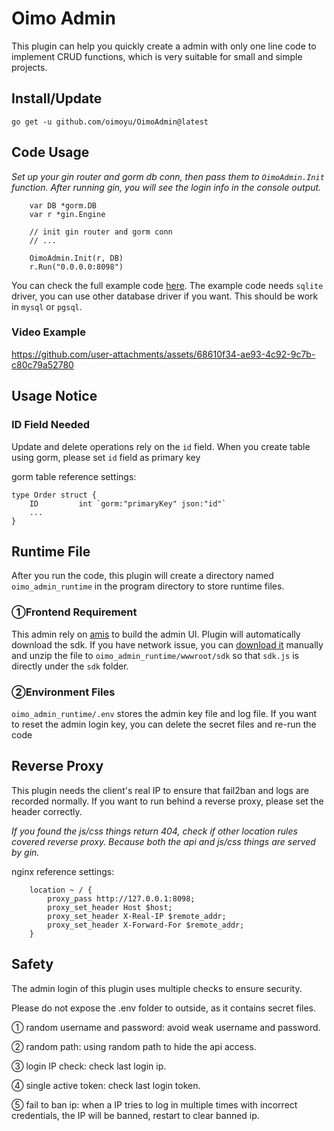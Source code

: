 
# Oimo Admin
This plugin can help you quickly create a admin with only one line code to implement CRUD functions, 
which is very suitable for small and simple projects. 

## Install/Update
`go get -u github.com/oimoyu/OimoAdmin@latest`

## Code Usage
*Set up your gin router and gorm db conn, then pass them to `OimoAdmin.Init` function. After running gin, you will see the login info in the console output.*
```
    var DB *gorm.DB
    var r *gin.Engine
    
    // init gin router and gorm conn
    // ...
    
    OimoAdmin.Init(r, DB)
    r.Run("0.0.0.0:8098")
```
You can check the full example code [here](./example/example.go). 
The example code needs `sqlite` driver, you can use other database driver if you want. This should be work in `mysql` or `pgsql`.

### Video Example


https://github.com/user-attachments/assets/68610f34-ae93-4c92-9c7b-c80c79a52780



## Usage Notice

### ID Field Needed
Update and delete operations rely on the `id` field. When you create table using gorm, please set `id` field as primary key

gorm table reference settings:
```
type Order struct {
    ID         int `gorm:"primaryKey" json:"id"`
    ...
}
```

## Runtime File
After you run the code, this plugin will create a directory named `oimo_admin_runtime` in the program directory to store runtime files.

### ①Frontend Requirement
This admin rely on [amis](https://github.com/baidu/amis) to build the admin UI. Plugin will automatically download the sdk.
If you have network issue, you can [download it](https://github.com/baidu/amis/releases/download/6.6.0/sdk.tar.gz) 
manually and unzip the file to `oimo_admin_runtime/wwwroot/sdk` so that `sdk.js` is directly under the `sdk` folder.

### ②Environment Files
`oimo_admin_runtime/.env` stores the admin key file and log file. 
If you want to reset the admin login key, you can delete the secret files and re-run the code

## Reverse Proxy
This plugin needs the client's real IP to ensure that fail2ban and logs are recorded normally. 
If you want to run behind a reverse proxy, please set the header correctly.

*If you found the js/css things return 404, check if other location rules covered reverse proxy. Because both the api and js/css things are served by gin.*

nginx reference settings:
```
    location ~ / {
        proxy_pass http://127.0.0.1:8098;
        proxy_set_header Host $host;
        proxy_set_header X-Real-IP $remote_addr;
        proxy_set_header X-Forward-For $remote_addr;
    }
```

## Safety
The admin login of this plugin uses multiple checks to ensure security.

Please do not expose the .env folder to outside, as it contains secret files.

① random username and password: avoid weak username and password.

② random path: using random path to hide the api access.

③ login IP check: check last login ip.

④ single active token: check last login token.

⑤ fail to ban ip: when a IP tries to log in multiple times with incorrect credentials, the IP will be banned,
restart to clear banned ip.

